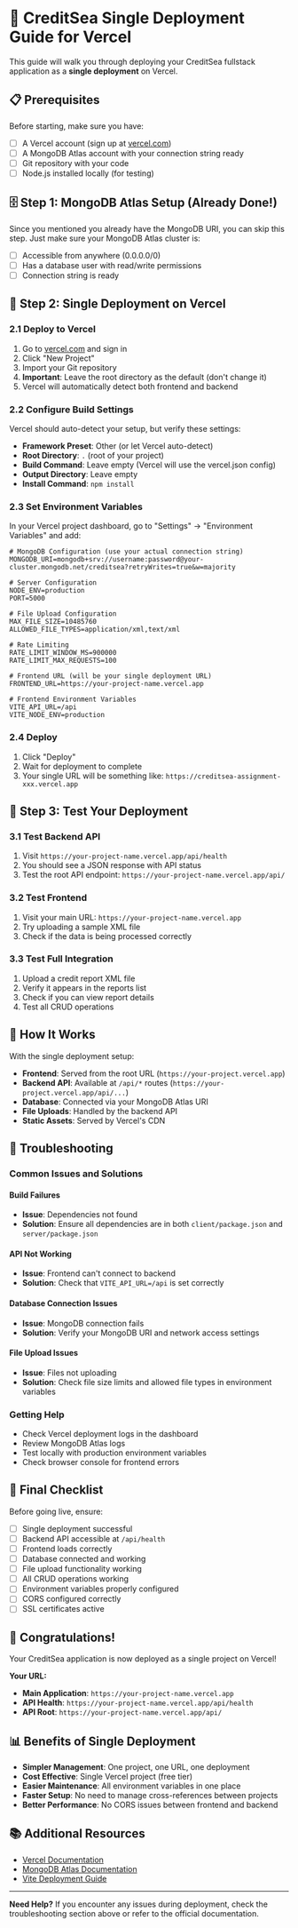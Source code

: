 # 🚀 CreditSea Single Deployment Guide for Vercel

This guide will walk you through deploying your CreditSea fullstack application as a **single deployment** on Vercel.

## 📋 Prerequisites

Before starting, make sure you have:

- [ ] A Vercel account (sign up at [vercel.com](https://vercel.com))
- [ ] A MongoDB Atlas account with your connection string ready
- [ ] Git repository with your code
- [ ] Node.js installed locally (for testing)

## 🗄️ Step 1: MongoDB Atlas Setup (Already Done!)

Since you mentioned you already have the MongoDB URI, you can skip this step. Just make sure your MongoDB Atlas cluster is:

- [ ] Accessible from anywhere (0.0.0.0/0)
- [ ] Has a database user with read/write permissions
- [ ] Connection string is ready

## 🚀 Step 2: Single Deployment on Vercel

### 2.1 Deploy to Vercel

1. Go to [vercel.com](https://vercel.com) and sign in
2. Click "New Project"
3. Import your Git repository
4. **Important**: Leave the root directory as the default (don't change it)
5. Vercel will automatically detect both frontend and backend

### 2.2 Configure Build Settings

Vercel should auto-detect your setup, but verify these settings:

- **Framework Preset**: Other (or let Vercel auto-detect)
- **Root Directory**: `.` (root of your project)
- **Build Command**: Leave empty (Vercel will use the vercel.json config)
- **Output Directory**: Leave empty
- **Install Command**: `npm install`

### 2.3 Set Environment Variables

In your Vercel project dashboard, go to "Settings" → "Environment Variables" and add:

```env
# MongoDB Configuration (use your actual connection string)
MONGODB_URI=mongodb+srv://username:password@your-cluster.mongodb.net/creditsea?retryWrites=true&w=majority

# Server Configuration
NODE_ENV=production
PORT=5000

# File Upload Configuration
MAX_FILE_SIZE=10485760
ALLOWED_FILE_TYPES=application/xml,text/xml

# Rate Limiting
RATE_LIMIT_WINDOW_MS=900000
RATE_LIMIT_MAX_REQUESTS=100

# Frontend URL (will be your single deployment URL)
FRONTEND_URL=https://your-project-name.vercel.app

# Frontend Environment Variables
VITE_API_URL=/api
VITE_NODE_ENV=production
```

### 2.4 Deploy

1. Click "Deploy"
2. Wait for deployment to complete
3. Your single URL will be something like: `https://creditsea-assignment-xxx.vercel.app`

## 🧪 Step 3: Test Your Deployment

### 3.1 Test Backend API

1. Visit `https://your-project-name.vercel.app/api/health`
2. You should see a JSON response with API status
3. Test the root API endpoint: `https://your-project-name.vercel.app/api/`

### 3.2 Test Frontend

1. Visit your main URL: `https://your-project-name.vercel.app`
2. Try uploading a sample XML file
3. Check if the data is being processed correctly

### 3.3 Test Full Integration

1. Upload a credit report XML file
2. Verify it appears in the reports list
3. Check if you can view report details
4. Test all CRUD operations

## 🔧 How It Works

With the single deployment setup:

- **Frontend**: Served from the root URL (`https://your-project.vercel.app`)
- **Backend API**: Available at `/api/*` routes (`https://your-project.vercel.app/api/...`)
- **Database**: Connected via your MongoDB Atlas URI
- **File Uploads**: Handled by the backend API
- **Static Assets**: Served by Vercel's CDN

## 🚨 Troubleshooting

### Common Issues and Solutions

#### Build Failures

- **Issue**: Dependencies not found
- **Solution**: Ensure all dependencies are in both `client/package.json` and `server/package.json`

#### API Not Working

- **Issue**: Frontend can't connect to backend
- **Solution**: Check that `VITE_API_URL=/api` is set correctly

#### Database Connection Issues

- **Issue**: MongoDB connection fails
- **Solution**: Verify your MongoDB URI and network access settings

#### File Upload Issues

- **Issue**: Files not uploading
- **Solution**: Check file size limits and allowed file types in environment variables

### Getting Help

- Check Vercel deployment logs in the dashboard
- Review MongoDB Atlas logs
- Test locally with production environment variables
- Check browser console for frontend errors

## 📝 Final Checklist

Before going live, ensure:

- [ ] Single deployment successful
- [ ] Backend API accessible at `/api/health`
- [ ] Frontend loads correctly
- [ ] Database connected and working
- [ ] File upload functionality working
- [ ] All CRUD operations working
- [ ] Environment variables properly configured
- [ ] CORS configured correctly
- [ ] SSL certificates active

## 🎉 Congratulations!

Your CreditSea application is now deployed as a single project on Vercel!

**Your URL:**

- **Main Application**: `https://your-project-name.vercel.app`
- **API Health**: `https://your-project-name.vercel.app/api/health`
- **API Root**: `https://your-project-name.vercel.app/api/`

## 📊 Benefits of Single Deployment

- **Simpler Management**: One project, one URL, one deployment
- **Cost Effective**: Single Vercel project (free tier)
- **Easier Maintenance**: All environment variables in one place
- **Faster Setup**: No need to manage cross-references between projects
- **Better Performance**: No CORS issues between frontend and backend

## 📚 Additional Resources

- [Vercel Documentation](https://vercel.com/docs)
- [MongoDB Atlas Documentation](https://docs.atlas.mongodb.com/)
- [Vite Deployment Guide](https://vitejs.dev/guide/static-deploy.html)

---

**Need Help?** If you encounter any issues during deployment, check the troubleshooting section above or refer to the official documentation.

